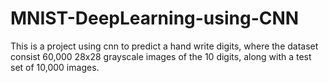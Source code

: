 # MNIST-DeepLearning-using-CNN
This is a project using cnn to predict a hand write digits, where the dataset consist 60,000 28x28 grayscale images of the 10 digits, along with a test set of 10,000 images.
